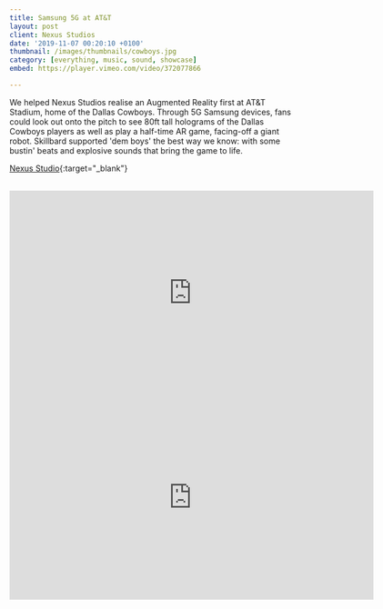 ```yaml
---
title: Samsung 5G at AT&T
layout: post
client: Nexus Studios
date: '2019-11-07 00:20:10 +0100'
thumbnail: /images/thumbnails/cowboys.jpg
category: [everything, music, sound, showcase]
embed: https://player.vimeo.com/video/372077866

---
```


We helped Nexus Studios realise an Augmented Reality first at AT&T Stadium, home of the Dallas Cowboys. Through 5G Samsung devices, fans could look out onto the pitch to see 80ft tall holograms of the Dallas Cowboys players as well as play a half-time AR game, facing-off a giant robot. Skillbard supported 'dem boys' the best way we know: with some bustin' beats and explosive sounds that bring the game to life.

[Nexus Studio](https://nexusstudios.com/work/samsung-ar/){:target="_blank"}  

<br>
<iframe width="640" height="360" src="https://www.youtube.com/embed/y8LL61liMAM" frameborder="0" allow="accelerometer; autoplay; encrypted-media; gyroscope; picture-in-picture" allowfullscreen></iframe>

<iframe width="640" height="360" src="https://www.youtube.com/embed/Dq_-ESeMLnE" frameborder="0" allow="accelerometer; autoplay; encrypted-media; gyroscope; picture-in-picture" allowfullscreen></iframe>